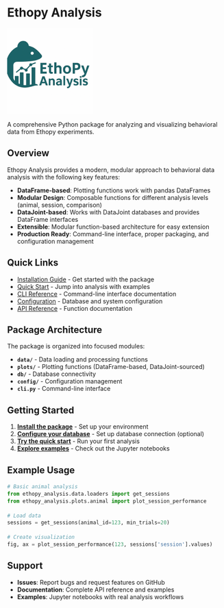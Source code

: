 # Ethopy Analysis

<img src="Ethopy_analysis_logo.png" alt="Ethopy Analysis" width="200"/>

A comprehensive Python package for analyzing and visualizing behavioral data from Ethopy experiments.

## Overview

Ethopy Analysis provides a modern, modular approach to behavioral data analysis with the following key features:

- **DataFrame-based**: Plotting functions work with pandas DataFrames
- **Modular Design**: Composable functions for different analysis levels (animal, session, comparison)
- **DataJoint-based**: Works with DataJoint databases and provides DataFrame interfaces
- **Extensible**: Modular function-based architecture for easy extension
- **Production Ready**: Command-line interface, proper packaging, and configuration management

## Quick Links

- [Installation Guide](installation.md) - Get started with the package
- [Quick Start](quickstart.md) - Jump into analysis with examples
- [CLI Reference](cli.md) - Command-line interface documentation
- [Configuration](configuration.md) - Database and system configuration
- [API Reference](api-reference.md) - Function documentation

## Package Architecture

The package is organized into focused modules:

- **`data/`** - Data loading and processing functions
- **`plots/`** - Plotting functions (DataFrame-based, DataJoint-sourced)
- **`db/`** - Database connectivity
- **`config/`** - Configuration management
- **`cli.py`** - Command-line interface

## Getting Started

1. **[Install the package](installation.md)** - Set up your environment
2. **[Configure your database](configuration.md)** - Set up database connection (optional)
3. **[Try the quick start](quickstart.md)** - Run your first analysis
4. **[Explore examples](quickstart.md#example-notebooks)** - Check out the Jupyter notebooks

## Example Usage

```python
# Basic animal analysis
from ethopy_analysis.data.loaders import get_sessions
from ethopy_analysis.plots.animal import plot_session_performance

# Load data
sessions = get_sessions(animal_id=123, min_trials=20)

# Create visualization
fig, ax = plot_session_performance(123, sessions['session'].values)
```

## Support

- **Issues**: Report bugs and request features on GitHub
- **Documentation**: Complete API reference and examples
- **Examples**: Jupyter notebooks with real analysis workflows